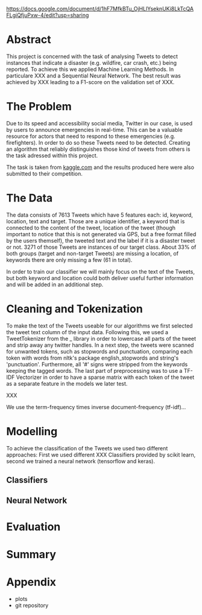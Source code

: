 https://docs.google.com/document/d/1hF7MfkBTu_OjHLlYseknUKi8LkTcQAFLgiQfjuPxw-4/edit?usp=sharing

# Abstract

This project is concerned with the task of analysing Tweets to detect instances that indicate a disaster (e.g. wildfire, car crash, etc.) being reported. To achieve this we applied Machine Learning Methods. In particulare XXX and a Sequential Neural Network. The best result was achieved by XXX leading to a F1-score on the validation set of XXX.

# The Problem
Due to its speed and accessibility social media, Twitter in our case, is used by users to announce emergencies in real-time. This can be a valuable resource for actors that need to respond to these emergencies (e.g. firefighters). In order to do so these Tweets need to be detected. Creating an algorithm that reliably distinguishes those kind of tweets from others is the task adressed within this project.

The task is taken from [kaggle.com](https://www.kaggle.com/c/nlp-getting-started/overview/description) and the results produced here were also submitted to their competition.

# The Data
The data consists of 7613 Tweets which have 5 features each: id, keyword, location, text and target. Those are a unique identifier, a keyword that is connected to the content of the tweet, location of the tweet (though important to notice that this is not generated via GPS, but a free format filled by the users themself), the tweeted text and the label if it is a disaster tweet or not. 3271 of those Tweets are instances of our target class. About 33% of both groups (target and non-target Tweets) are missing a location, of keywords there are only missing a few (61 in total).

In order to train our classifier we will mainly focus on the text of the Tweets, but both keyword and location could both deliver useful further information and will be added in an additional step.

# Cleaning and Tokenization
To make the text of the Tweets useable for our algorithms we first selected the tweet text column of the input data. Following this, we used a TweetTokenizer from the _ library in order to lowercase all parts of the tweet and strip away any twitter handles.
In a next step, the tweets were scanned for unwanted tokens, such as stopwords and punctuation, comparing each token with words from nltk's package english_stopwords and string's 'punctuation'. Furthermore, all '#' signs were stripped from the keywords keeping the tagged words.
The last part of preprocessing was to use a TF-IDF Vectorizer in order to have a sparse matrix with each token of the tweet as a separate feature in the models we later test.

XXX

We use the term-frequency times inverse document-frequency (tf-idf)...

# Modelling
To achieve the classification of the Tweets we used two different approaches: First we used different XXX Classifiers provided by scikit learn, second we trained a neural network (tensorflow and keras).

## Classifiers

## Neural Network




# Evaluation
# Summary
# Appendix
- plots
- git repository
